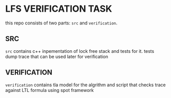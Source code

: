 # LFS VERIFICATION TASK

this repo consists of two parts: `src` and `verification`.

## SRC

`src` contains c++ inpementation of lock free stack and tests for it. tests dump trace that can be used later for verification

## VERIFICATION

`verification` contains tla model for the algrithm and script that checks trace against LTL formula using spot framework
